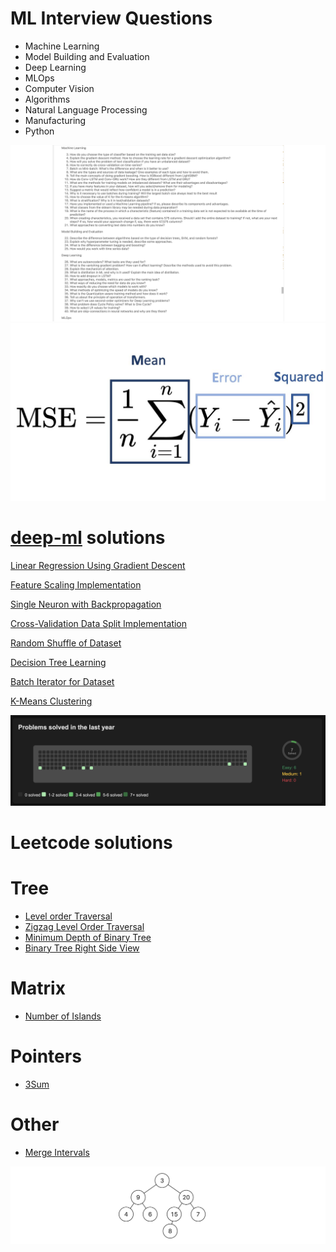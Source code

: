 # ML Interview Questions

- Machine Learning
- Model Building and Evaluation
- Deep Learning
- MLOps
- Computer Vision
- Algorithms
- Natural Language Processing
- Manufacturing
- Python

![alt text](theory-image.png)
![alt text](mse-image.png)

# [deep-ml](https://www.deep-ml.com/) solutions

[Linear Regression Using Gradient Descent](https://www.deep-ml.com/problem/Linear%20Regression%20Using%20Gradient%20Descent)

[Feature Scaling Implementation](https://www.deep-ml.com/problem/Feature%20Scaling%20Implementation)

[Single Neuron with Backpropagation](https://www.deep-ml.com/problem/Single%20Neuron%20with%20Backpropagation)

[Cross-Validation Data Split Implementation](https://www.deep-ml.com/problem/Cross-Validation%20Data%20Split%20Implementation)

[Random Shuffle of Dataset](https://www.deep-ml.com/problem/Random%20Shuffle%20of%20Dataset)

[Decision Tree Learning](https://www.deep-ml.com/problem/Decision%20Tree%20Learning)

[Batch Iterator for Dataset](https://www.deep-ml.com/problem/Batch%20Iterator%20for%20Dataset)

[K-Means Clustering](https://www.deep-ml.com/problem/K-Means%20Clustering)

![alt text](deep-ml-image.png)

# Leetcode solutions

# Tree

- [Level order Traversal](https://leetcode.com/problems/binary-tree-level-order-traversal)
- [Zigzag Level Order Traversal](https://leetcode.com/problems/binary-tree-zigzag-level-order-traversal)
- [Minimum Depth of Binary Tree](https://leetcode.com/problems/minimum-depth-of-binary-tree)
- [Binary Tree Right Side View](https://leetcode.com/problems/binary-tree-right-side-view)

# Matrix

- [Number of Islands](https://leetcode.com/problems/number-of-islands)

# Pointers

- [3Sum](https://leetcode.com/problems/3sum)

# Other

- [Merge Intervals](https://leetcode.com/problems/merge-intervals)

![alt text](leet-image.png)
